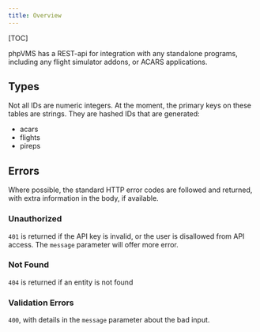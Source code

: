 ```yaml
---
title: Overview
---
```


[TOC]

phpVMS has a REST-api for integration with any standalone programs, including any flight simulator addons, or ACARS applications.

## Types

Not all IDs are numeric integers. At the moment, the primary keys on these tables are strings. They are hashed IDs that are generated:

* acars
* flights
* pireps

## Errors

Where possible, the standard HTTP error codes are followed and returned, with extra information in the body, if available.

### Unauthorized

`401` is returned if the API key is invalid, or the user is disallowed from API access. The `message` parameter will offer more error.

### Not Found

`404` is returned if an entity is not found

### Validation Errors

`400`, with details in the `message` parameter about the bad input.